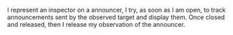 I represent an inspector on a announcer, I try, as soon as I am open, to track announcements sent by the observed target and display them. Once closed and released, then I release my observation of the announcer.